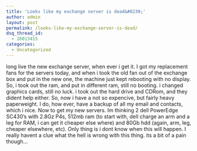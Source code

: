 ```yaml
---
title: 'Looks like my exchange server is dead&#8230;'
author: admin
layout: post
permalink: /looks-like-my-exchange-server-is-dead/
dsq_thread_id:
  - 26013415
categories:
  - Uncategorized
---
```

long live the new exchange server, when ever i get it. I got my replacement fans for the servers today, and when i took the old fan out of the exchange box and put in the new one, the machine just kept rebooting with no display. So, i took out the ram, and put in different ram, still no booting. i changed graphics cards, still no luck. i took out the hard drive and CDRom, and they dident help either. So, now i have a not so expencive, but fairly heavy paperweight. I do, how ever, have a backup of all my email and contacts, which i nice. Now to get my new servers. Im thinking 2 dell PowerEdge SC430&#8217;s with 2.8Gz P4s, 512mb ram (to start with, dell charge an arm and a leg for RAM, i can get it cheaper else where) and 80Gb hdd (again, arm, leg, cheaper elsewhere, etc). Only thing is i dont know when this will happen. I really havent a clue what the hell is wrong with this thing. its a bit of a pain though&#8230;
